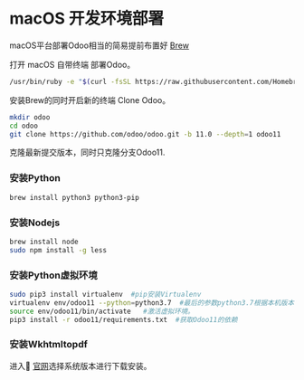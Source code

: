 # macOS 开发环境部署

macOS平台部署Odoo相当的简易提前布置好 [Brew](https://brew.sh)

打开 macOS 自带终端 部署Odoo。
``` bash
/usr/bin/ruby -e "$(curl -fsSL https://raw.githubusercontent.com/Homebrew/install/master/install)"
```
安装Brew的同时开启新的终端 Clone Odoo。
``` bash
mkdir odoo
cd odoo
git clone https://github.com/odoo/odoo.git -b 11.0 --depth=1 odoo11
```
克隆最新提交版本，同时只克隆分支Odoo11.

### 安装Python
``` bash
brew install python3 python3-pip
```
### 安装Nodejs
``` bash
brew install node
sudo npm install -g less
```

### 安装Python虚拟环境
``` bash
sudo pip3 install virtualenv  #pip安装Virtualenv
virtualenv env/odoo11 --python=python3.7  #最后的参数python3.7根据本机版本修改。
source env/odoo11/bin/activate   #激活虚拟环境。
pip3 install -r odoo11/requirements.txt  #获取Odoo11的依赖
```

### 安装Wkhtmltopdf 

进入 [官网](https://wkhtmltopdf.org/downloads.html)选择系统版本进行下载安装。

